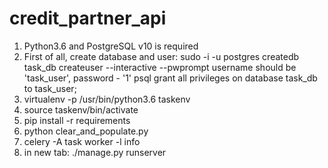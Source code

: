 # credit_partner_api
1. Python3.6 and PostgreSQL v10 is required
2. First of all, create database and user:
  sudo -i -u postgres
  createdb task_db
  createuser --interactive --pwprompt
  username should be 'task_user', password - '1'
  psql
  grant all privileges on database task_db to task_user;
3. virtualenv -p /usr/bin/python3.6 taskenv
4. source taskenv/bin/activate
5. pip install -r requirements
6. python clear_and_populate.py
7. celery -A task worker -l info
8. in new tab: ./manage.py runserver
